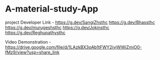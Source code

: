 # A-material-study-App


project Developer Link - https://g.dev/SangiZhsthc
                         https://g.dev/Bhassthc
                         https://g.dev/murugeshsthc
                         https://g.dev/Jokinsthc
                         https://g.dev/Reghupathysthc
                         
Video Demonstration - https://drive.google.com/file/d/1LAzkBX3oAb1tFWY2ivjWWiZmiO0-fMz9/view?usp=share_link
                         
                         
